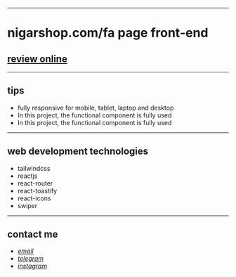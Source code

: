 
---

# nigarshop.com/fa page front-end
## [review online](https://arvancloud.netlify.app/)

---
## tips

* fully responsive for mobile, tablet, laptop and desktop
* In this project, the functional component is fully used
* In this project, the functional component is fully used


---
## web development technologies
* tailwindcss  
* reactjs
* react-router
* react-toastify
* react-icons
* swiper
---
## contact me
* *[email](mailto:051.mhmdzynaly977@gmail.com)*
* *[telegram](https://t.me/zeynali2003/)*
* *[instagram](https://instagram.com/zeynali2003/)*

